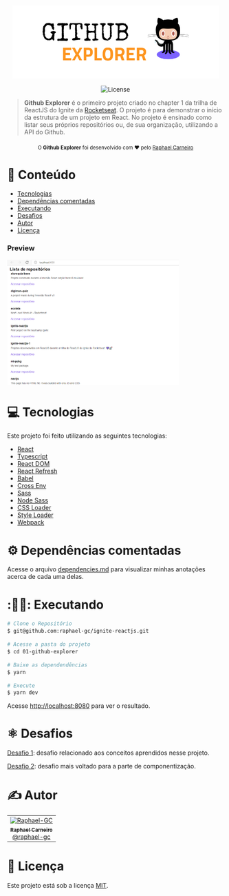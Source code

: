 <p align="center">
   <img src="https://raw.githubusercontent.com/raphael-gc/ignite-reactjs/main/01-github-explorer/assets/img/logo.svg" alt="Github Explorer" width="480"/>
</p>

<p align="center">
  <img alt="License" src="https://img.shields.io/badge/license-MIT-7B61FF">
</p>

> <b>Github Explorer</b> é o primeiro projeto criado no chapter 1 da trilha de ReactJS do Ignite da [Rocketseat](https://github.com/Rocketseat). O projeto é para demonstrar o início da estrutura de um projeto em React. No projeto é ensinado como listar seus próprios repositórios ou, de sua organização, utilizando a API do Github.

<div align="center">
  <sub>O <strong>Github Explorer</strong> foi desenvolvido com ❤︎ pelo
    <a href="https://github.com/raphael-gc">Raphael Carneiro</a>
  </sub>
</div>

# :pushpin: Conteúdo

- [Tecnologias](#computer-tecnologias)
- [Dependências comentadas](#gear-dependências-comentadas)
- [Executando](#👷🏾-executando)
- [Desafios](#atom_symbol-desafios)
- [Autor](#computer-autor)
- [Licença](#closed_book-licença)

### Preview

<div>
   <img src="https://raw.githubusercontent.com/raphael-gc/ignite-reactjs/main/01-github-explorer/assets/img/preview.png" width="400px" />
</div>

# :computer: Tecnologias

Este projeto foi feito utilizando as seguintes tecnologias:

- [React](https://reactjs.org/)
- [Typescript](https://www.typescriptlang.org/)
- [React DOM](https://pt-br.reactjs.org/docs/react-dom.html)
- [React Refresh](https://www.npmjs.com/package/react-refresh)
- [Babel](https://babeljs.io/)
- [Cross Env](https://github.com/kentcdodds/cross-env#readme)
- [Sass](https://sass-lang.com/)
- [Node Sass](https://github.com/sass/node-sass)
- [CSS Loader](https://webpack.js.org/loaders/css-loader/)
- [Style Loader](https://webpack.js.org/loaders/style-loader/)
- [Webpack](https://webpack.js.org/)

# :gear: Dependências comentadas

Acesse o arquivo [dependencies.md](https://github.com/Raphael-GC/ignite-reactjs/blob/main/01-github-explorer/dependencies.md) para visualizar minhas anotações acerca de cada uma delas. 

# :👷🏾: Executando

```bash
# Clone o Repositório
$ git@github.com:raphael-gc/ignite-reactjs.git
```

```bash
# Acesse a pasta do projeto
$ cd 01-github-explorer
```

```bash
# Baixe as dependendências
$ yarn
```

```bash
# Execute
$ yarn dev
```

Acesse <http://localhost:8080> para ver o resultado.

# :atom_symbol: Desafios

[Desafio 1](https://github.com/raphael-gc/ignite-reactjs-desafio-1): desafio relacionado aos conceitos aprendidos nesse projeto.

[Desafio 2](https://github.com/raphael-gc/ignite-reactjs-desafio-2): desafio mais voltado para a parte de componentização.

# :writing_hand: Autor

<table>
  <tr>
    <td align="center">
      <a href="http://github.com/raphael-gc/">
        <img src="https://avatars.githubusercontent.com/u/29106470?v=4" width="100px;" alt="Raphael-GC"/>
        <br />
        <sub>
          <b>Raphael Carneiro</b>
        </sub>
       </a>
       <br />
       <a href="https://www.linkedin.com/in/raphael-gc/" title="Linkedin">@raphael-gc</a>
       <br />
    </td>
  </tr>
</table>

# :memo: Licença

Este projeto está sob a licença [MIT](./LICENSE).
